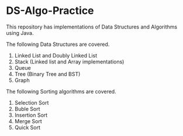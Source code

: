 # DS-Algo-Practice

This repository has implementations of Data Structures and Algorithms using Java.

The following Data Structures are covered.

1. Linked List and Doubly Linked List
3. Stack (Linked list and Array implementations)
4. Queue
5. Tree (Binary Tree and BST)
6. Graph

The following Sorting algorithms are covered.

1. Selection Sort
2. Buble Sort
3. Insertion Sort
4. Merge Sort
5. Quick Sort
